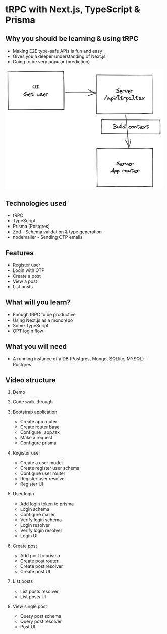 # tRPC with Next.js, TypeScript & Prisma

## Why you should be learning & using tRPC
* Making E2E type-safe APIs is fun and easy
* Gives you a deeper understanding of Next.js 
* Going to be very popular (prediction)


<img src="./diagram.png" width="500px"/>

## Technologies used
* tRPC
* TypeScript
* Prisma (Postgres)
* Zod - Schema validation & type generation
* nodemailer - Sending OTP emails

## Features
* Register user
* Login with OTP
* Create a post
* View a post
* List posts

## What will you learn?
* Enough tRPC to be productive
* Using Next.js as a monorepo
* Some TypeScript
* OPT login flow

## What you will need
* A running instance of a DB (Postgres, Mongo, SQLlite, MYSQL) - Postgres

## Video structure
1. Demo
2. Code walk-through

3. Bootstrap application
    - Create app router
    - Create router base
    - Configure _app.tsx
    - Make a request
    - Configure prisma
4. Register user
    - Create a user model
    - Create register user schema
    - Configure user router
    - Register user resolver
    - Register UI
5. User login
    - Add login token to prisma
    - Login schema
    - Configure mailer
    - Verify login schema
    - Login resolver
    - Verify login resolver
    - Login UI
6. Create post
    - Add post to prisma
    - Create post router
    - Create post resolver
    - Create post UI
7. List posts
    - List posts resolver
    - List posts UI
8. View single post
    - Query post schema
    - Query post resolver
    - Post UI
